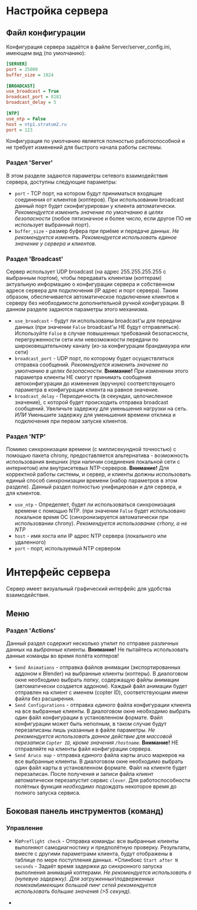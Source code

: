 # Настройка сервера
## Файл конфигурации
Конфигурация сервера задаётся в файле 	Server/server_config.ini, имеющем вид (по умолчанию):
```ini
[SERVER]  
port = 25000  
buffer_size = 1024  
  
[BROADCAST]  
use_broadcast = True  
broadcast_port = 8181  
broadcast_delay = 5  
  
[NTP]  
use_ntp = False  
host = ntp1.stratum2.ru  
port = 123
``` 
Конфигурация по умолчанию является полностью работоспособной и не требует изменений для быстрого начала работы системы.
### Раздел 'Server'
В этом разделе задаются параметры сетевого взаимодействия сервера, доступны следующие параметры:

 * `port` - TCP порт, на котором будут приниматься входящие соединения от клиентов (коптеров). При использовании broadcast данный порт будет сконфигурирован у клиента автоматически. *Рекомендуется изменить значение по умолчанию в целях безопасности* (любое пятизначное и более число, если другое ПО не использует выбранный порт).
 * `buffer_size` - размер буфера при приёме и передаче данных. *Не рекомендуется изменять. Рекомендуется использовать единое значение у сервера и клиентов.*

### Раздел 'Broadcast'
Сервер использует UDP broadcast (на адрес 255.255.255.255 с выбранным портом), чтобы передавать клиентам (коптерам) актуальную информацию о конфигурации сервера и собственном адресе сервера для подключения (IP адрес и порт сервера). Таким образом, обеспечивается автоматическое подключение клиентов к серверу без необходимости дополнительной ручной конфигурации. В данном разделе задаются параметры этого механизма. 
 * `use_broadcast` - будут ли использованы broadcast'ы для передачи данных (при значении `False` broadcast'ы НЕ будут отправляться). Используйте `False` в случае повышенных требований безопасности, перегруженности сети или невозможности передачи по широковещательному каналу (из-за конфигурации брандмауэра или сети)
 * `broadcast_port` - UDP порт, по которому будет осуществляться отправка сообщений. *Рекомендуется изменить значение по умолчанию в целях безопасности.* **Внимание!** При изменении этого параметра клиенты НЕ смогут принимать сообщения автоконфигурации до изменения (вручную) соответствующего параметра в конфигурации клиента на равное значение.
 * `broadcast_delay` - Периодичность (в секундах, целочисленное значение), с которой будет происходить отправка broadcast сообщений. Увеличьте задержку для уменьшения нагрузки на сеть. *ИЛИ* Уменьшите задержку для уменьшения времени отклика и подключения при первом запуске клиентов.
 ### Раздел 'NTP'
 Помимо синхронизации времени (с миллисекундной точностью) с помощью пакета chrony, предоставляется альтернатива - возможность использования внешних (при наличии соединения локальной сети с интернетом) или внутрисетевых NTP-серверов. **Внимание!** Для корректной работы системы, и сервер, *и* клиенты должны использовать единый способ синхронизации времени (набор параметров в этом разделе). Данный раздел полностью унифицирован и для сервера, и для клиентов.
 * `use_ntp` - Определяет, будет ли использоваться синхронизация времени с помощью NTP. (при значении `False` будет использовано локальное время ОС (синхронизируется автоматически при использовании chrony). *Рекомендуется использование crhony, а не NTP*
 * `host` - имя хоста или IP адрес NTP сервера (локального или удаленного)
 * `port` - порт, используемый NTP сервером

# Интерфейс сервера
Сервер имеет визуальный графический интерфейс для удобства взаимодействия.
## Меню
### Раздел 'Actions'
Данный раздел содержит несколько утилит по отправке различных данных на *выбранные* клиенты. **Внимание!** Не пытайтесь использовать данные команды во время полёта коптеров!
* `Send Animations` - отправка файлов анимации (экспортированных аддоном к Blender) на выбранные клиенты (коптеры). В диалоговом окне необходимо выбрать *папку*, содержащую файлы анимации (автоматически создается аддоном). Каждый файл анимации будет отправлен на клиент с именем (copter ID), соответствующим имени файла без расширения.
* `Send Configurations` - отправка *единого* файла конфигурации клиента на все выбранные клиенты. В диалоговом окне необходимо выбрать *один* файл конфигурации в установленном формате. Файл конфигурации может быть неполным, в таком случае будут перезаписаны лишь указанные в файле параметры. *Не рекомендуется использовать данное действие для массовой перезаписи `Copter ID`, кроме значения `/hostname`.* **Внимание!** НЕ отправляйте на клиенты файл конфигурации сервера.
* `Send Aruco map` - отправка *единого* файла карты aruco маркеров на все выбранные клиенты. В диалоговом окне необходимо выбрать *один* файл карты в установленном формате. Файл на клиенте будет перезаписан. После получения и записи файла клиент автоматически перезапустит сервис `clever`. Для работоспособности полётных функция *необходимо подождать* некоторое время до полного запуска сервиса.

## Боковая панель инструментов (команд)
### Управление
 * Ке`Preflight check` - Отправка команды: все выбранные клиенты выполняют самодиагностику и предполётную проверку. Результаты, вместе с другими параметрами клиента, будут отображены в таблице по мере поступления данных.
*Спинбокс `Start after N seconds` -  Задаёт время задержки до синхронного запуска выполнения анимаций коптерами. *Не рекомендуется использовать `0` (нулевую задержку). Для загруженных\подверженных помехам\имеющих большой пинг сетей рекомендуется использовать бо́льшие значения (>5 секунд).*

*
<!--stackedit_data:
eyJoaXN0b3J5IjpbLTcwNjE5MzcwMiwtNTAyMzg2MjYzLC0yOT
Q5NzA3MjgsOTM2NTcxMzg4LDg3MjY4MDYxOF19
-->